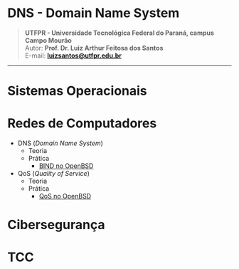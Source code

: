 DNS - Domain Name System
========================

>**UTFPR - Universidade Tecnológica Federal do Paraná, campus Campo Mourão**  
>Autor: **Prof. Dr. Luiz Arthur Feitosa dos Santos**  
>E-mail: **<luizsantos@utfpr.edu.br>**  

-----------------------

# Sistemas Operacionais

# Redes de Computadores
* DNS (_Domain Name System_)
	* Teoria
	* Prática
		* [BIND no OpenBSD](DNS/DNS.md)
* QoS (_Quality of Service_)
	* Teoria
	* Prática
		* [QoS no OpenBSD](QoS/QoS.md)

# Cibersegurança

# TCC

